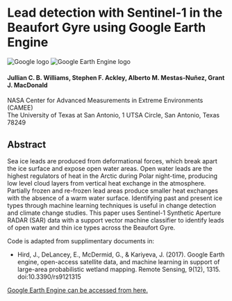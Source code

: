 # Lead detection with Sentinel-1 in the Beaufort Gyre using Google Earth Engine

![Google logo]([https://pngimg.com/image/19642](https://th.bing.com/th/id/R.93f5afe2c049342604d16cdc6594a9d6?rik=SZo73vstRzTK6w&riu=http%3a%2f%2fwww.pngall.com%2fwp-content%2fuploads%2f5%2fGoogle-Logo-PNG-Image.png&ehk=agprqJCCEzRb0IrV0r1mE%2fuOWvjBkPX%2bAbgVHqz2%2bvM%3d&risl=&pid=ImgRaw&r=0)) ![Google Earth Engine logo](https://www.pngaaa.com/detail/546772)

#### Jullian C. B. Williams, Stephen F. Ackley, Alberto M. Mestas-Nuñez, Grant J. MacDonald
NASA Center for Advanced Measurements in Extreme Environments (CAMEE) <br />
The University of Texas at San Antonio, 1 UTSA Circle, San Antonio, Texas 78249


## Abstract


Sea ice leads are produced from deformational forces, which break apart the ice surface and expose open water areas. Open water leads are the highest regulators of heat in the Arctic during Polar night-time, producing low level cloud layers from vertical heat exchange in the atmosphere. Partially frozen and re-frozen lead areas produce smaller heat exchanges with the absence of a warm water surface. Identifying past and present ice types through machine learning techniques is useful in change detection and climate change studies. This paper uses Sentinel-1 Synthetic Aperture RADAR (SAR) data with a support vector machine classifier to identify leads of open water and thin ice types across the Beaufort Gyre.

Code is adapted from supplimentary documents in:
* Hird, J., DeLancey, E., McDermid, G., &amp; Kariyeva, J. (2017). Google Earth engine, open-access satellite data, and machine learning in support of large-area probabilistic wetland mapping. Remote Sensing, 9(12), 1315. doi:10.3390/rs9121315 

[Google Earth Engine can be accessed from here.](https://earthengine.google.com/)
